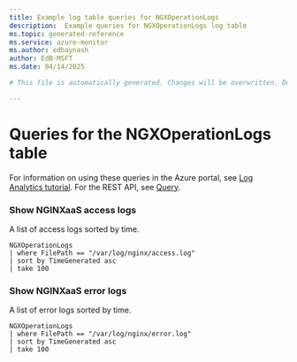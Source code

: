 ```yaml
---
title: Example log table queries for NGXOperationLogs
description:  Example queries for NGXOperationLogs log table
ms.topic: generated-reference
ms.service: azure-monitor
ms.author: edbaynash
author: EdB-MSFT
ms.date: 04/14/2025

# This file is automatically generated. Changes will be overwritten. Do not change this file directly. 

---
```


# Queries for the NGXOperationLogs table

For information on using these queries in the Azure portal, see [Log Analytics tutorial](/azure/azure-monitor/logs/log-analytics-tutorial). For the REST API, see [Query](/azure/azure-monitor/logs/api/overview).


### Show NGINXaaS access logs  


A list of access logs sorted by time.  

```query
NGXOperationLogs
| where FilePath == "/var/log/nginx/access.log"
| sort by TimeGenerated asc
| take 100
```



### Show NGINXaaS error logs  


A list of error logs sorted by time.  

```query
NGXOperationLogs
| where FilePath == "/var/log/nginx/error.log"
| sort by TimeGenerated asc
| take 100
```

